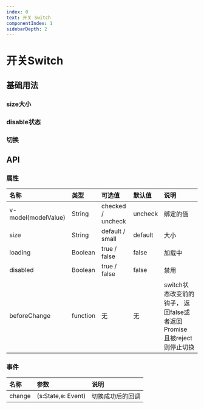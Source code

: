 ```yaml
---
index: 0
text: 开关 Switch
componentIndex: 1
sidebarDepth: 2
---
```

# 开关Switch

## 基础用法

### size大小
<demo src="./test/size.vue" langue="vue"  title="大小演示" desc=" 可以通过size来设置switch大小">
</demo>

### disable状态
<demo src="./test/disable.vue" langue="vue"  title="禁用演示" desc=" 可以通过disabled来设置switch激活状态">
</demo>

### 切换
<demo src="./test/switch.vue" langue="vue"  title="切换演示" desc="可以通过beforeChange来设置switch加载中的回调">
</demo>

## API

### 属性

| 名称     | 类型    | 可选值        | 默认值    | 说明
| :------- | :----- | :------------| :-------- | :-------- |
| v-model(modelValue)  | String | checked / uncheck|  uncheck | 绑定的值
| size     | String | default / small|  default | 大小
| loading  | Boolean | true / false|  false | 加载中
| disabled  | Boolean | true / false|  false | 禁用
| beforeChange | function | 无 | 无 | switch状态改变前的钩子， 返回false或者返回Promise 且被reject则停止切换

### 事件

| 名称              | 参数               | 说明         |
| :---------------- | :----------------- | :----------- |
| change            | (s:State,e: Event) | 切换成功后的回调 |